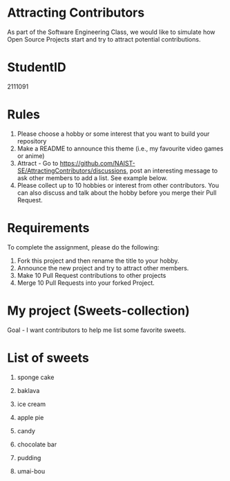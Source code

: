 # Attracting Contributors
As part of the Software Engineering Class, we would like to simulate how Open Source Projects start and try to attract potential contributions.

# StudentID

2111091

# Rules

1. Please choose a hobby or some interest that you want to build your repository
2. Make a README to announce this theme (i.e., my favourite video games or anime)
3. Attract - Go to https://github.com/NAIST-SE/AttractingContributors/discussions, post an interesting message to ask other members to add a list. See example below.
4. Please collect up to 10 hobbies or interest from other contributors. You can also discuss and talk about the hobby before you merge their Pull Request.

# Requirements
To complete the assignment, please do the following:
1. Fork this project and then rename the title to your hobby. 
2. Announce the new project and try to attract other members.
3. Make 10 Pull Request contributions to other projects
4. Merge 10 Pull Requests into your forked Project.

# My project (Sweets-collection)

Goal - I want contributors to help me list some favorite sweets.

# List of sweets

1. sponge cake
2. baklava
3. ice cream
4. apple pie
5. candy
6. chocolate bar
7. pudding

9. umai-bou
